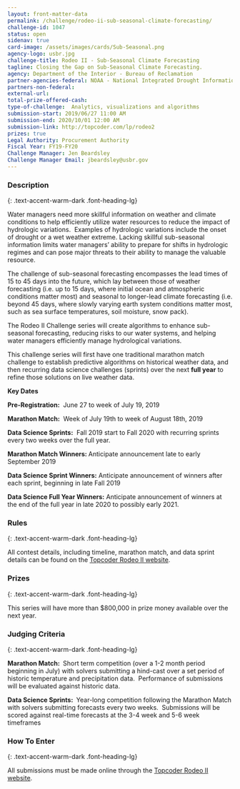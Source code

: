 ```yaml
---
layout: front-matter-data
permalink: /challenge/rodeo-ii-sub-seasonal-climate-forecasting/
challenge-id: 1047
status: open
sidenav: true
card-image: /assets/images/cards/Sub-Seasonal.png
agency-logo: usbr.jpg
challenge-title: Rodeo II - Sub-Seasonal Climate Forecasting
tagline: Closing the Gap on Sub-Seasonal Climate Forecasting.
agency: Department of the Interior - Bureau of Reclamation
partner-agencies-federal: NOAA - National Integrated Drought Information System
partners-non-federal: 
external-url:
total-prize-offered-cash:
type-of-challenge:  Analytics, visualizations and algorithms
submission-start: 2019/06/27 11:00 AM
submission-end: 2020/10/01 12:00 AM
submission-link: http://topcoder.com/lp/rodeo2
prizes: true
Legal Authority: Procurement Authority
Fiscal Year: FY19-FY20
Challenge Manager: Jen Beardsley
Challenge Manager Email: jbeardsley@usbr.gov
---
```


<!-- Description start -->
### Description
{: .text-accent-warm-dark .font-heading-lg}

<p>Water managers need more skillful information on weather and climate conditions to help efficiently utilize water resources to reduce the impact of hydrologic variations.&nbsp; Examples of hydrologic variations include the onset of drought or a wet weather extreme. Lacking skillful sub-seasonal information limits water managers&rsquo; ability to prepare for shifts in hydrologic regimes and can pose major threats to their ability to manage the valuable resource.</p>
<p>The challenge of sub-seasonal forecasting encompasses the lead times of 15 to 45 days into the future, which lay between those of weather forecasting (i.e. up to 15 days, where initial ocean and atmospheric conditions matter most) and seasonal to longer-lead climate forecasting (i.e. beyond 45 days, where slowly varying earth system conditions matter most, such as sea surface temperatures, soil moisture, snow pack).&nbsp;</p>
<p>The Rodeo II Challenge series will create algorithms to enhance sub-seasonal forecasting, reducing risks to our water systems, and helping water managers efficiently manage hydrological variations.</p>
<p>This challenge series will first have one traditional marathon match challenge to establish predictive algorithms on historical weather data, and then recurring data science challenges (sprints) over the next <strong>full year</strong> to refine those solutions on live weather data.</p>
<p><strong>Key Dates</strong></p>
<p><strong>Pre-Registration:</strong>&nbsp; June 27 to week of July 19, 2019</p>
<p><strong>Marathon Match:</strong>&nbsp; Week of July 19th to week of August 18th, 2019</p>
<p><strong>Data Science Sprints:</strong>&nbsp; Fall 2019 start to Fall 2020 with recurring sprints every two weeks over the full year.</p>
<p><strong>Marathon Match Winners:&nbsp;</strong>Anticipate announcement late to early September 2019</p>
<p><strong>Data Science Sprint Winners:</strong> Anticipate announcement of winners after each sprint, beginning in late Fall 2019</p>
<p><strong>Data Science Full Year Winners:</strong> Anticipate announcement of winners at the end of the full year in late 2020 to possibly early 2021.</p>


<!-- Rules start -->
### Rules 
{: .text-accent-warm-dark .font-heading-lg}

<p>All contest details, including timeline, marathon match, and data sprint details can be found on the <a href="http://topcoder.com/lp/rodeo2">Topcoder Rodeo II website</a>.</p>

<!-- Prizes start -->
### Prizes 
{: .text-accent-warm-dark .font-heading-lg}

<p>This series will have more than $800,000 in prize money available over the next year.</p>

<!-- Judging start -->
### Judging Criteria
{: .text-accent-warm-dark .font-heading-lg}

<p><strong>Marathon Match:&nbsp;</strong> Short term competition (over a 1-2 month period beginning in July) with solvers submitting a hind-cast over a set period of historic temperature and precipitation data.&nbsp; Performance of submissions will be evaluated against historic data.&nbsp;</p>
<p><strong>Data Science Sprints:&nbsp;</strong> Year-long competition following the Marathon Match with solvers submitting forecasts every two weeks.&nbsp; Submissions will be scored against real-time forecasts at the 3-4 week and 5-6 week timeframes</p>

<!--  How To Enter start -->
### How To Enter
{: .text-accent-warm-dark .font-heading-lg}

<p>All submissions must be made online through the <a href="http://topcoder.com/lp/rodeo2">Topcoder Rodeo II website</a>.</p>
